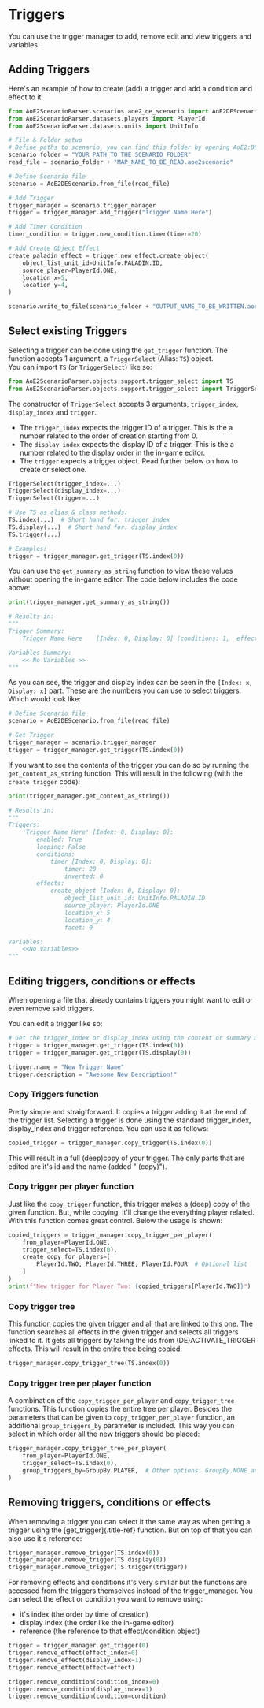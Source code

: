 # Triggers

You can use the trigger manager to add, remove edit and view triggers
and variables.

## Adding Triggers

Here\'s an example of how to create (add) a trigger and add a condition
and effect to it:

```py
from AoE2ScenarioParser.scenarios.aoe2_de_scenario import AoE2DEScenario
from AoE2ScenarioParser.datasets.players import PlayerId
from AoE2ScenarioParser.datasets.units import UnitInfo

# File & Folder setup
# Define paths to scenario, you can find this folder by opening AoE2:DE and going to scenarios and clicking on 'open folder'
scenario_folder = "YOUR_PATH_TO_THE_SCENARIO_FOLDER"
read_file = scenario_folder + "MAP_NAME_TO_BE_READ.aoe2scenario"

# Define Scenario file
scenario = AoE2DEScenario.from_file(read_file)

# Add Trigger
trigger_manager = scenario.trigger_manager
trigger = trigger_manager.add_trigger("Trigger Name Here")

# Add Timer Condition
timer_condition = trigger.new_condition.timer(timer=20)

# Add Create Object Effect
create_paladin_effect = trigger.new_effect.create_object(
    object_list_unit_id=UnitInfo.PALADIN.ID,
    source_player=PlayerId.ONE,
    location_x=5,
    location_y=4,
)

scenario.write_to_file(scenario_folder + "OUTPUT_NAME_TO_BE_WRITTEN.aoe2scenario")
```

## Select existing Triggers

Selecting a trigger can be done using the `get_trigger` function. The
function accepts 1 argument, a `TriggerSelect` (Alias: `TS`) object.  
You can import `TS` (or `TriggerSelect`) like so:

```py
from AoE2ScenarioParser.objects.support.trigger_select import TS
from AoE2ScenarioParser.objects.support.trigger_select import TriggerSelect
```

The constructor of `TriggerSelect` accepts 3 arguments, `trigger_index`,
`display_index` and `trigger`.

-   The `trigger_index` expects the trigger
    ID of a trigger. This is the a number related to the order of creation
    starting from 0.
-   The `display_index` expects the display ID of a
    trigger. This is the a number related to the display order in the
    in-game editor.
-   The `trigger` expects a trigger object. Read further
    below on how to create or select one.

```py
TriggerSelect(trigger_index=...)
TriggerSelect(display_index=...)
TriggerSelect(trigger=...)

# Use TS as alias & class methods:
TS.index(...)  # Short hand for: trigger_index
TS.display(...)  # Short hand for: display_index
TS.trigger(...)

# Examples:
trigger = trigger_manager.get_trigger(TS.index(0))
```

You can use the `get_summary_as_string` function to view these values without opening
the in-game editor. The code below includes the code above:

```py
print(trigger_manager.get_summary_as_string())

# Results in:
"""
Trigger Summary:
    Trigger Name Here    [Index: 0, Display: 0] (conditions: 1,  effects: 1)

Variables Summary:
    << No Variables >>
"""
```

As you can see, the trigger and display index can be seen in the
`[Index: x, Display: x]` part. These are the numbers you can use to
select triggers. Which would look like:

```py
# Define Scenario file
scenario = AoE2DEScenario.from_file(read_file)

# Get Trigger
trigger_manager = scenario.trigger_manager
trigger = trigger_manager.get_trigger(TS.index(0))
```

If you want to see the contents of the trigger you can do so by running
the `get_content_as_string` function. This will result in the following
(with the `create trigger` code):

```py
print(trigger_manager.get_content_as_string())

# Results in:
"""
Triggers:
    'Trigger Name Here' [Index: 0, Display: 0]:
        enabled: True
        looping: False
        conditions:
            timer [Index: 0, Display: 0]:
                timer: 20
                inverted: 0
        effects:
            create_object [Index: 0, Display: 0]:
                object_list_unit_id: UnitInfo.PALADIN.ID
                source_player: PlayerId.ONE
                location_x: 5
                location_y: 4
                facet: 0

Variables:
    <<No Variables>>
"""
```

## Editing triggers, conditions or effects

When opening a file that already contains triggers you might want to
edit or even remove said triggers.

You can edit a trigger like so:

```py
# Get the trigger_index or display_index using the content or summary methods above
trigger = trigger_manager.get_trigger(TS.index(0))
trigger = trigger_manager.get_trigger(TS.display(0))

trigger.name = "New Trigger Name"
trigger.description = "Awesome New Description!"
```

### Copy Triggers function

Pretty simple and straigtforward. It copies a trigger adding it at the
end of the trigger list. Selecting a trigger is done using the standard
trigger_index, display_index and trigger reference. You can use it as
follows:

```py
copied_trigger = trigger_manager.copy_trigger(TS.index(0))
```

This will result in a full (deep)copy of your trigger. The only parts
that are edited are it\'s id and the name (added \" (copy)\").

### Copy trigger per player function

Just like the `copy_trigger` function, this trigger makes a (deep) copy
of the given function. But, while copying, it\'ll change the everything
player related. With this function comes great control. Below the usage
is shown:

```py
copied_triggers = trigger_manager.copy_trigger_per_player(
    from_player=PlayerId.ONE,
    trigger_select=TS.index(0),
    create_copy_for_players=[
        PlayerId.TWO, PlayerId.THREE, PlayerId.FOUR  # Optional list
    ]
)
print(f"New trigger for Player Two: {copied_triggers[PlayerId.TWO]}")
```

### Copy trigger tree

This function copies the given trigger and all that are linked to this
one. The function searches all effects in the given trigger and selects
all triggers linked to it. It gets all triggers by taking the ids from
(DE)ACTIVATE_TRIGGER effects. This will result in the entire tree being
copied:

```py
trigger_manager.copy_trigger_tree(TS.index(0))
```

### Copy trigger tree per player function

A combination of the `copy_trigger_per_player` and `copy_trigger_tree`
functions. This function copies the entire tree per player. Besides the
parameters that can be given to `copy_trigger_per_player` function, an
additional `group_triggers_by` parameter is included. This way you can
select in which order all the new triggers should be placed:

```py
trigger_manager.copy_trigger_tree_per_player(
    from_player=PlayerId.ONE,
    trigger_select=TS.index(0),
    group_triggers_by=GroupBy.PLAYER,  # Other options: GroupBy.NONE and GroupBy.TRIGGER
)
```

## Removing triggers, conditions or effects

When removing a trigger you can select it the same way as when getting a
trigger using the [get_trigger]{.title-ref} function. But on top of that
you can also use it\'s reference:

```py
trigger_manager.remove_trigger(TS.index(0))
trigger_manager.remove_trigger(TS.display(0))
trigger_manager.remove_trigger(TS.trigger(trigger))
```

For removing effects and conditions it\'s very similiar but the
functions are accessed from the triggers themselves instead of the
trigger_manager. You can select the effect or condition you want to
remove using:

-   it\'s index (the order by time of creation)
-   display index (the order like the in-game editor)
-   reference (the reference to that effect/condition object)

```py
trigger = trigger_manager.get_trigger(0)
trigger.remove_effect(effect_index=0)
trigger.remove_effect(display_index=1)
trigger.remove_effect(effect=effect)

trigger.remove_condition(condition_index=0)
trigger.remove_condition(display_index=1)
trigger.remove_condition(condition=condition)
```
